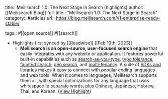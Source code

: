 title:: Meilisearch 1.0: The Next Stage in Search (highlights)
author:: [[Meilisearch Blog]]
full-title:: "Meilisearch 1.0: The Next Stage in Search"
category:: #articles
url:: https://blog.meilisearch.com/v1-enterprise-ready-stable/

tags:: #[[open source]] #[[search]]

- Highlights first synced by [[Readwise]] [[Feb 10th, 2023]]
	- **Meilisearch is an open-source, user-focused search engine** that easily integrates with any website or application. It features powerful built-in capabilities such as [search-as-you-type](https://docs.meilisearch.com/learn/what_is_meilisearch/features.html?utm_source=release-post&utm_id=v1-announcement&utm_content=search-as-you-type#search-as-you-type), [typo tolerance](https://docs.meilisearch.com/learn/what_is_meilisearch/features.html?utm_source=release-post&utm_id=v1-announcement&utm_content=typo-tolerant#typo-tolerant), [faceted search](https://docs.meilisearch.com/learn/what_is_meilisearch/features.html?utm_source=release-post&utm_id=v1-announcement&utm_content=faceted-search#faceting), [geo search](https://docs.meilisearch.com/learn/advanced/geosearch.html?utm_source=release-post&utm_id=v1-announcement&utm_content=geosearch), and [multi-tenancy](https://docs.meilisearch.com/learn/security/tenant_tokens.html?utm_source=release-post&utm_id=v1-announcement&utm_content=multitenancy). A suite of [SDKs and libraries](https://docs.meilisearch.com/learn/what_is_meilisearch/sdks.html?utm_source=release-post&utm_id=v1-announcement&utm_content=integrations) makes it easy to connect with popular coding languages and web tools. When it comes to languages, Meilisearch supports them all, with special optimizations for any language that uses whitespace to separate words, plus Chinese, Japanese, Hebrew, Thai, and Korean. ([View Highlight](https://read.readwise.io/read/01grw654gqjvdvcme2kzp6xgmc))